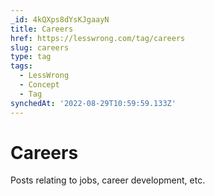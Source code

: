 ```yaml
---
_id: 4kQXps8dYsKJgaayN
title: Careers
href: https://lesswrong.com/tag/careers
slug: careers
type: tag
tags:
  - LessWrong
  - Concept
  - Tag
synchedAt: '2022-08-29T10:59:59.133Z'
---
```

# Careers

Posts relating to jobs, career development, etc.